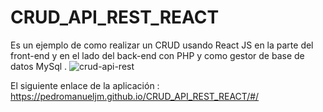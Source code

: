 # CRUD_API_REST_REACT

Es un ejemplo de como realizar un CRUD usando React JS en la parte del front-end y en el lado del back-end con PHP y como gestor de base de datos MySql .
![crud-api-rest](https://user-images.githubusercontent.com/71619972/107104751-0397ee80-67f1-11eb-823c-c46975ace11c.PNG)

El siguiente enlace de la aplicación : https://pedromanueljm.github.io/CRUD_API_REST_REACT/#/
